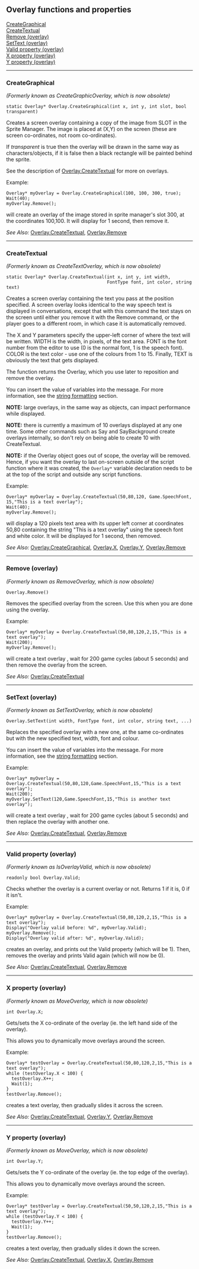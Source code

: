 Overlay functions and properties
--------------------------------

[CreateGraphical](#CreateGraphical)\
[CreateTextual](#CreateTextual)\
[Remove (overlay)](#Remove)\
[SetText (overlay)](#SetText)\
[Valid property (overlay)](#Valid)\
[X property (overlay)](#X)\
[Y property (overlay)](#Y)

---

### CreateGraphical

*(Formerly known as CreateGraphicOverlay, which is now obsolete)*

    static Overlay* Overlay.CreateGraphical(int x, int y, int slot, bool transparent)

Creates a screen overlay containing a copy of the image from SLOT in the
Sprite Manager. The image is placed at (X,Y) on the screen (these are
screen co-ordinates, not room co-ordinates).

If *transparent* is true then the overlay will be drawn in the same way
as characters/objects, if it is false then a black rectangle will be
painted behind the sprite.

See the description of
[Overlay.CreateTextual](Overlay#Overlay.CreateTextual) for more on
overlays.

Example:

    Overlay* myOverlay = Overlay.CreateGraphical(100, 100, 300, true);
    Wait(40);
    myOverlay.Remove();

will create an overlay of the image stored in sprite manager's slot 300,
at the coordinates 100,100. It will display for 1 second, then remove
it.

*See Also:* [Overlay.CreateTextual](Overlay#Overlay.CreateTextual),
[Overlay.Remove](Overlay#Overlay.Remove)

---

### CreateTextual

*(Formerly known as CreateTextOverlay, which is now obsolete)*

    static Overlay* Overlay.CreateTextual(int x, int y, int width,
                                          FontType font, int color, string text)

Creates a screen overlay containing the text you pass at the position
specified. A screen overlay looks identical to the way speech text is
displayed in conversations, except that with this command the text stays
on the screen until either you remove it with the Remove command, or the
player goes to a different room, in which case it is automatically
removed.

The X and Y parameters specify the upper-left corner of where the text
will be written. WIDTH is the width, in pixels, of the text area. FONT
is the font number from the editor to use (0 is the normal font, 1 is
the speech font). COLOR is the text color - use one of the colours from
1 to 15. Finally, TEXT is obviously the text that gets displayed.

The function returns the Overlay, which you use later to reposition and
remove the overlay.

You can insert the value of variables into the message. For more
information, see the [string formatting](StringFormats)
section.

**NOTE:** large overlays, in the same way as objects, can impact
performance while displayed.

**NOTE:** there is currently a maximum of 10 overlays displayed at any
one time. Some other commands such as Say and SayBackground create
overlays internally, so don't rely on being able to create 10 with
CreateTextual.

**NOTE:** if the Overlay object goes out of scope, the overlay will be
removed. Hence, if you want the overlay to last on-screen outside of the
script function where it was created, the `Overlay*` variable
declaration needs to be at the top of the script and outside any script
functions.

Example:

    Overlay* myOverlay = Overlay.CreateTextual(50,80,120, Game.SpeechFont, 15,"This is a text overlay");
    Wait(40);
    myOverlay.Remove();

will display a 120 pixels text area with its upper left corner at
coordinates 50,80 containing the string "This is a text overlay" using
the speech font and white color. It will be displayed for 1 second, then
removed.

*See Also:*
[Overlay.CreateGraphical](Overlay#Overlay.CreateGraphical),
[Overlay.X](Overlay#Overlay.X), [Overlay.Y](Overlay#Overlay.Y),
[Overlay.Remove](Overlay#Overlay.Remove)

---

### Remove (overlay)

*(Formerly known as RemoveOverlay, which is now obsolete)*

    Overlay.Remove()

Removes the specified overlay from the screen. Use this when you are
done using the overlay.

Example:

    Overlay* myOverlay = Overlay.CreateTextual(50,80,120,2,15,"This is a text overlay");
    Wait(200);
    myOverlay.Remove();

will create a text overlay , wait for 200 game cycles (about 5 seconds)
and then remove the overlay from the screen.

*See Also:* [Overlay.CreateTextual](Overlay#Overlay.CreateTextual)

---

### SetText (overlay)

*(Formerly known as SetTextOverlay, which is now obsolete)*

    Overlay.SetText(int width, FontType font, int color, string text, ...)

Replaces the specified overlay with a new one, at the same co-ordinates
but with the new specified text, width, font and colour.

You can insert the value of variables into the message. For more
information, see the [string formatting](StringFormats)
section.

Example:

    Overlay* myOverlay = Overlay.CreateTextual(50,80,120,Game.SpeechFont,15,"This is a text overlay");
    Wait(200);
    myOverlay.SetText(120,Game.SpeechFont,15,"This is another text overlay");

will create a text overlay , wait for 200 game cycles (about 5 seconds)
and then replace the overlay with another one.

*See Also:* [Overlay.CreateTextual](Overlay#Overlay.CreateTextual),
[Overlay.Remove](Overlay#Overlay.Remove)

---

### Valid property (overlay)

*(Formerly known as IsOverlayValid, which is now obsolete)*

    readonly bool Overlay.Valid;

Checks whether the overlay is a current overlay or not. Returns 1 if it
is, 0 if it isn't.

Example:

    Overlay* myOverlay = Overlay.CreateTextual(50,80,120,2,15,"This is a text overlay");
    Display("Overlay valid before: %d", myOverlay.Valid);
    myOverlay.Remove();
    Display("Overlay valid after: %d", myOverlay.Valid);

creates an overlay, and prints out the Valid property (which will be 1).
Then, removes the overlay and prints Valid again (which will now be 0).

*See Also:* [Overlay.CreateTextual](Overlay#Overlay.CreateTextual),
[Overlay.Remove](Overlay#Overlay.Remove)

---

### X property (overlay)

*(Formerly known as MoveOverlay, which is now obsolete)*

    int Overlay.X;

Gets/sets the X co-ordinate of the overlay (ie. the left hand side of
the overlay).

This allows you to dynamically move overlays around the screen.

Example:

    Overlay* testOverlay = Overlay.CreateTextual(50,80,120,2,15,"This is a text overlay");
    while (testOverlay.X < 100) {
      testOverlay.X++;
      Wait(1);
    }
    testOverlay.Remove();

creates a text overlay, then gradually slides it across the screen.

*See Also:* [Overlay.CreateTextual](Overlay#Overlay.CreateTextual),
[Overlay.Y](Overlay#Overlay.Y),
[Overlay.Remove](Overlay#Overlay.Remove)

---

### Y property (overlay)

*(Formerly known as MoveOverlay, which is now obsolete)*

    int Overlay.Y;

Gets/sets the Y co-ordinate of the overlay (ie. the top edge of the
overlay).

This allows you to dynamically move overlays around the screen.

Example:

    Overlay* testOverlay = Overlay.CreateTextual(50,50,120,2,15,"This is a text overlay");
    while (testOverlay.Y < 100) {
      testOverlay.Y++;
      Wait(1);
    }
    testOverlay.Remove();

creates a text overlay, then gradually slides it down the screen.

*See Also:* [Overlay.CreateTextual](Overlay#Overlay.CreateTextual),
[Overlay.X](Overlay#Overlay.X),
[Overlay.Remove](Overlay#Overlay.Remove)

